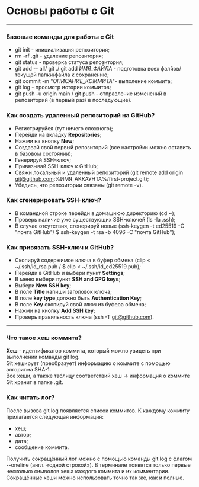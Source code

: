 # Основы работы с Git
---
### Базовые команды для работы с Git

* git init - инициализация репозитория;
* rm -rf .git - удаление репозитория;
* git status - проверка статуса репозитория;
* git add -- all/ git ./ git add *ИМЯ_ФАЙЛА* - подготовка всех фалйов/текущей папки/файла к сохранению;
* git commit -m "*ОПИСАНИЕ_КОММИТА*"- выполение коммита;
* git log - просмотр истории коммитов;
* git push -u origin main / git push - отправление изменений в репозиторий (в первый раз/ в последующие).


### Как создать удаленный репозиторий на GitHub? 

* Регистрируйся (тут ничего сложного);
* Перейди на вкладку **Repositories**;
* Нажми на кнопку **New**;
* Создавай свой первый репозиторий (все настройки можно оставить в базовом состоянии);
* Генерируй SSH-ключ;
* Привязывай SSH-ключ к GitHub;
* Свяжи локальный и удаленный репозиторий (git remote add origin git@github.com:%ИМЯ_АККАУНТА%/first-project.git);
* Убедись, что репозитории связаны (git remote -v).

### Как сгенерировать SSH-ключ? 

* В командной строке перейди в домашнюю директорию (cd ~);
* Проверь наличие уже существующих SSH-ключей (ls -la .ssh);
* В случае отсутствия, сгенерируй новые (ssh-keygen -t ed25519 -C "почта GitHub"/ $ ssh-keygen -t rsa -b 4096 -C "почта GitHub");


### Как привязать SSH-ключ к GitHub?

* Скопируй содержимое ключа в буфер обмена (clip < ~/.ssh/id_rsa.pub  /  $ clip < ~/.ssh/id_ed25519.pub);
* Перейди в GitHub и выбери пункт **Settings**;
* В меню выбери пункт **SSH and GPG keys**;
* Выбери **New SSH key**;
* В поле **Title** напиши заголовок ключа;
* В поле **key type** должно быть **Authentication Key**;
* В поле **Key** скопируй свой ключ из буфера обмена;
* Нажми на кнопку **Add SSH key**;
* Проверь правильность ключа (ssh -T git@github.com).

---
### Что такое хеш коммита? 

**Хеш** - идентификатор коммита, который можно увидеть при выполнении команды git log.  
Git хеширует (преобразует) информацию о коммите с помощью алгоритма SHA-1.  
Все хеши, а также таблицу соответствий хеш → информация о коммите Git хранит в папке .git.

### Как читать лог? 

После вызова git log появляется список коммитов. К каждому коммиту прилагается следующая информация: 
* хеш; 
* автор;
* дата; 
* сообщение коммита.

Получить сокращённый лог можно с помощью команды git log с флагом --oneline (англ. «одной строкой»). 
В терминале появятся только первые несколько символов хеша каждого коммита и их комментарии.  
Cокращённые хеши можно использовать точно так же, как и полные.



  